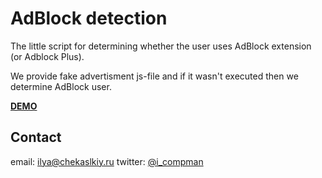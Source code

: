# AdBlock detection #
The little script for determining whether the user uses AdBlock extension (or Adblock Plus).

We provide fake advertisment js-file and if it wasn't executed then we determine AdBlock user.

**[DEMO](http://chekalskiy.ru/adblock-detection/)**

## Contact ##
email: <ilya@chekaslkiy.ru>
twitter: [@i_compman](https://twitter.com/i_compman)